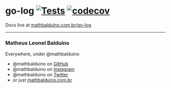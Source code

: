 # go-log [![Tests](https://github.com/mathbalduino/go-log/actions/workflows/ci.yml/badge.svg?branch=main)](https://github.com/mathbalduino/go-log/actions/workflows/ci.yml) [![codecov](https://codecov.io/gh/mathbalduino/go-log/branch/main/graph/badge.svg?token=X6MM6EFXGT)](https://codecov.io/gh/mathbalduino/go-log)

Docs live at <a href="https://mathbalduino.com.br/go-log" target="_blank">mathbalduino.com.br/go-log</a>

---

### Matheus Leonel Balduino

Everywhere, under @mathbalduino
- @mathbalduino on <a href="https://github.com/mathbalduino" target="_blank">GitHub</a>
- @mathbalduino on <a href="https://instagram.com/mathbalduino" target="_blank">Instagram</a>
- @mathbalduino on <a href="https://twitter.com/mathbalduino" target="_blank">Twitter</a>
- or just <a href="https://mathbalduino.com.br/" target="_blank">mathbalduino.com.br</a>
